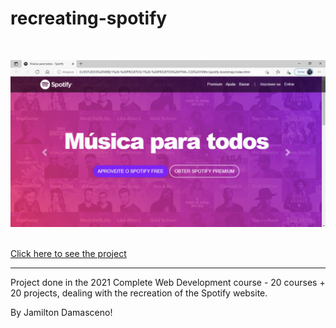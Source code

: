 #  recreating-spotify

<br/>

![Presentation](https://github.com/IsadoraVanderlan/recreating-spotify/blob/main/presentation.gif)

<br/>
<a href="https://isadoravanderlan.github.io/recreating-spotify/
">Click here to see the project</a>
<br/><hr/>

Project done in the 2021 Complete Web Development course - 20 courses + 20 projects, dealing with the recreation of the Spotify website.
  
By Jamilton Damasceno!
